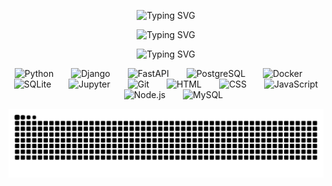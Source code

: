 <p align="center">
  <img src="https://readme-typing-svg.herokuapp.com?font=Fira+Code&size=24&pause=1000&center=true&vCenter=true&width=500&lines=print('Hello,+World!');I+am+a+Python+Dev;Async+is+my+superpower&color=6a0dad" alt="Typing SVG" />
</p>
<p align="center">
  <img src="https://readme-typing-svg.herokuapp.com?font=Fira+Code&size=24&pause=1000&center=true&vCenter=true&width=500&lines=I+want+to+be+a+full-stack+developer;I+am+on+my+way+to+it...&color=6a0dad" alt="Typing SVG" />
</p>
<p align="center">
  <img src="https://readme-typing-svg.herokuapp.com?font=Fira+Code&size=30&pause=1000&center=true&vCenter=true&width=500&lines=Technologies:;&color=6a0dad" alt="Typing SVG" />
</p>

<p align="center">
  <img src="https://cdn.jsdelivr.net/gh/devicons/devicon/icons/python/python-original.svg" height="50" alt="Python" title="Python" />
  <img width="20"/>
  <img src="https://cdn.jsdelivr.net/gh/devicons/devicon/icons/django/django-plain.svg" height="50" alt="Django" title="Django" />
  <img width="20"/>
  <img src="https://cdn.jsdelivr.net/gh/devicons/devicon/icons/fastapi/fastapi-original.svg" height="50" alt="FastAPI" title="FastAPI" />
  <img width="20"/>
  <img src="https://cdn.jsdelivr.net/gh/devicons/devicon/icons/postgresql/postgresql-original.svg" height="50" alt="PostgreSQL" title="PostgreSQL" />
  <img width="20"/>
  <img src="https://cdn.jsdelivr.net/gh/devicons/devicon/icons/docker/docker-original.svg" height="50" alt="Docker" title="Docker" />
  <img width="20"/>
  <img src="https://cdn.jsdelivr.net/gh/devicons/devicon/icons/sqlite/sqlite-original.svg" height="50" alt="SQLite" title="SQLite" />
  <img width="20"/>
  <img src="https://cdn.jsdelivr.net/gh/devicons/devicon/icons/jupyter/jupyter-original.svg" height="50" alt="Jupyter" title="Jupyter Notebook" />
  <img width="20"/>
  <img src="https://cdn.jsdelivr.net/gh/devicons/devicon/icons/git/git-original.svg" height="50" alt="Git" title="Git" />
  <img width="20"/>
  <img src="https://cdn.jsdelivr.net/gh/devicons/devicon/icons/html5/html5-original.svg" height="50" alt="HTML" title="HTML" />
  <img width="20"/>
  <img src="https://cdn.jsdelivr.net/gh/devicons/devicon/icons/css3/css3-original.svg" height="50" alt="CSS" title="CSS" />
  <img width="20"/>
  <img src="https://cdn.jsdelivr.net/gh/devicons/devicon/icons/javascript/javascript-original.svg" height="50" alt="JavaScript" title="JavaScript" />
  <img width="20"/>
  <img src="https://cdn.jsdelivr.net/gh/devicons/devicon/icons/nodejs/nodejs-original.svg" height="50" alt="Node.js" title="Node.js" />
  <img width="20"/>
  <img src="https://cdn.jsdelivr.net/gh/devicons/devicon/icons/mysql/mysql-original.svg" height="50" alt="MySQL" title="MySQL" />
</p>

<img src="https://raw.githubusercontent.com/veb-bet/veb-bet/output/snake.svg" alt="Snake animation" />
